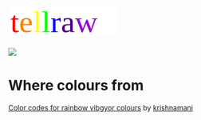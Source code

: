 # ![](https://raw.githubusercontent.com/TaYaKi71751/R41nb0wT3llr4w/gh-pages/svg/r41nb0w.svg)
[![](https://github.com/TaYaKi71751/R41nb0wT3llr4w/actions/workflows/main.yml/badge.svg)](https://github.com/TaYaKi71751/R41nb0wT3llr4w/actions/workflows/main.yml)
<!-- Ref [![](https://img.shields.io/badge/Magisk-v23.0-blue)](https://github.com/topjohnwu/Magisk/releases/tag/v23.0) -->
# Where colours from
 [Color codes for rainbow vibgyor colours](https://www.krishnamani.in/color-codes-for-rainbow-vibgyor-colours/) by [krishnamani](https://www.krishnamani.in/author/krishnamani/) 
